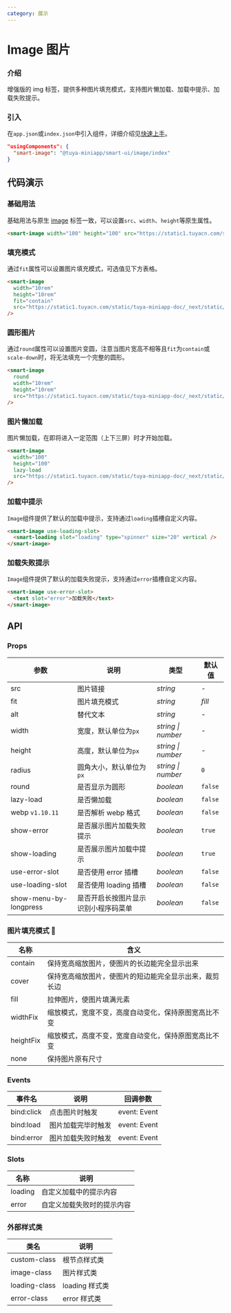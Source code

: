 ```yaml
---
category: 展示
---
```


# Image 图片

### 介绍

增强版的 img 标签，提供多种图片填充模式，支持图片懒加载、加载中提示、加载失败提示。

### 引入

在`app.json`或`index.json`中引入组件，详细介绍见[快速上手](#/quickstart#yin-ru-zu-jian)。

```json
"usingComponents": {
  "smart-image": "@tuya-miniapp/smart-ui/image/index"
}
```

## 代码演示

### 基础用法

基础用法与原生 [image](<(https://developers.weixin.qq.com/miniprogram/dev/component/image.html)>) 标签一致，可以设置`src`、`width`、`height`等原生属性。

```html
<smart-image width="100" height="100" src="https://static1.tuyacn.com/static/tuya-miniapp-doc/_next/static/images/logo-small.png" />
```

### 填充模式

通过`fit`属性可以设置图片填充模式，可选值见下方表格。

```html
<smart-image
  width="10rem"
  height="10rem"
  fit="contain"
  src="https://static1.tuyacn.com/static/tuya-miniapp-doc/_next/static/images/logo-small.png"
/>
```

### 圆形图片

通过`round`属性可以设置图片变圆，注意当图片宽高不相等且`fit`为`contain`或`scale-down`时，将无法填充一个完整的圆形。

```html
<smart-image
  round
  width="10rem"
  height="10rem"
  src="https://static1.tuyacn.com/static/tuya-miniapp-doc/_next/static/images/logo-small.png"
/>
```

### 图片懒加载

图片懒加载，在即将进入一定范围（上下三屏）时才开始加载。

```html
<smart-image
  width="100"
  height="100"
  lazy-load
  src="https://static1.tuyacn.com/static/tuya-miniapp-doc/_next/static/images/logo-small.png"
/>
```

### 加载中提示

`Image`组件提供了默认的加载中提示，支持通过`loading`插槽自定义内容。

```html
<smart-image use-loading-slot>
  <smart-loading slot="loading" type="spinner" size="20" vertical />
</smart-image>
```

### 加载失败提示

`Image`组件提供了默认的加载失败提示，支持通过`error`插槽自定义内容。

```html
<smart-image use-error-slot>
  <text slot="error">加载失败</text>
</smart-image>
```

## API

### Props

| 参数 | 说明 | 类型 | 默认值 |
| --- | --- | --- | --- |
| src | 图片链接 | _string_ | - |
| fit | 图片填充模式 | _string_ | _fill_ |
| alt | 替代文本 | _string_ | - |
| width | 宽度，默认单位为`px` | _string \| number_ | - |
| height | 高度，默认单位为`px` | _string \| number_ | - |
| radius | 圆角大小，默认单位为`px` | _string \| number_ | `0` |
| round | 是否显示为圆形 | _boolean_ | `false` |
| lazy-load | 是否懒加载 | _boolean_ | `false` |
| webp `v1.10.11` | 是否解析 webp 格式 | _boolean_ | `false` |
| show-error | 是否展示图片加载失败提示 | _boolean_ | `true` |
| show-loading | 是否展示图片加载中提示 | _boolean_ | `true` |
| use-error-slot | 是否使用 error 插槽 | _boolean_ | `false` |
| use-loading-slot | 是否使用 loading 插槽 | _boolean_ | `false` |
| show-menu-by-longpress | 是否开启长按图片显示识别小程序码菜单 | _boolean_ | `false` |

### 图片填充模式 

| 名称      | 含义                                                   |
| --------- | ------------------------------------------------------ |
| contain   | 保持宽高缩放图片，使图片的长边能完全显示出来           |
| cover     | 保持宽高缩放图片，使图片的短边能完全显示出来，裁剪长边 |
| fill      | 拉伸图片，使图片填满元素                               |
| widthFix  | 缩放模式，宽度不变，高度自动变化，保持原图宽高比不变   |
| heightFix | 缩放模式，高度不变，宽度自动变化，保持原图宽高比不变   |
| none      | 保持图片原有尺寸                                       |

### Events

| 事件名 | 说明               | 回调参数     |
| ------ | ------------------ | ------------ |
| bind:click  | 点击图片时触发     | event: Event |
| bind:load   | 图片加载完毕时触发 | event: Event |
| bind:error  | 图片加载失败时触发 | event: Event |

### Slots

| 名称    | 说明                       |
| ------- | -------------------------- |
| loading | 自定义加载中的提示内容     |
| error   | 自定义加载失败时的提示内容 |

### 外部样式类

| 类名          | 说明           |
| ------------- | -------------- |
| custom-class  | 根节点样式类   |
| image-class   | 图片样式类     |
| loading-class | loading 样式类 |
| error-class   | error 样式类   |
